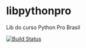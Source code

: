 # libpythonpro
Lib do curso Python Pro Brasil 

[![Build Status](https://app.travis-ci.com/leolima13/libpythonpro.svg?branch=Branch_1)](https://app.travis-ci.com/leolima13/libpythonpro)

